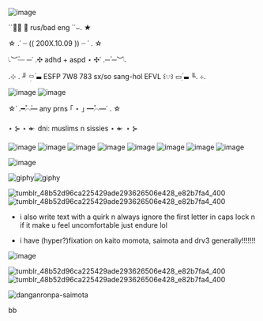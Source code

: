
![image](https://github.com/user-attachments/assets/8f49530f-6c5a-4444-9e2d-e293e1149983)



``✶⃘  𝆭 rus/bad eng `῾⌣. ★


☆ .῾  ┈   (( 200X.10.09 ))   ┈  ῾ . ☆


𝆹𝅥︶─۫ ─῾ .✣ adhd + aspd ⋆  ✣῾ .─۫ ─︶𝆹𝅥


.⊹  . ╜ ▭ׅ࣪‌ ▬𝆬  ESFP 7W8 783 sx/so sang-hol EFVL ꒰𔘓‌꒱ ▭ׅ࣪‌ ▬𝆬 ╙.  ⊹.


![image](https://github.com/user-attachments/assets/a64e49c5-f166-4493-bddc-67b8c1cae79d) ![image](https://github.com/user-attachments/assets/0c63e03e-cbbc-4676-a05c-6df12d77cfae) 



☆῾ .━۫⌒۫━۫  any prns  ｢ ⋆ ｣ ━۫⌒۫━῾ . ☆


⋆ ⊱ ⋆ 𒄬  dni: muslims n sissies ⋆ 𒄬 ⋆ ⊱

 ![image](https://github.com/user-attachments/assets/d4d33be9-defb-47f7-b6e7-7c4214a120f0) ![image](https://github.com/user-attachments/assets/b9bccafe-9673-4bf7-9baf-f48920373d7f) ![image](https://github.com/user-attachments/assets/690dbb62-05d3-4c33-8055-cc268b173e1c)
![image](https://github.com/user-attachments/assets/b71c9403-6588-4b64-9a6b-86f08eb9b945)
 ![image](https://github.com/user-attachments/assets/49455127-9b2b-430d-a0be-34aa0e8eef90) ![image](https://github.com/user-attachments/assets/be558bac-af98-4420-9521-5606c099003e) ![image](https://github.com/user-attachments/assets/04d133fc-42ec-4045-8e24-a2b11cb33e6d) ![image](https://github.com/user-attachments/assets/751352a5-019f-4b47-8636-e4aa4527f313)









![image](https://github.com/user-attachments/assets/feaede8b-c464-4fc7-9eaf-30c2f3b332a3) 





 ![giphy](https://github.com/user-attachments/assets/d9c25f0a-b035-4ed5-ad3e-4c63ec3e8d01)![giphy](https://github.com/user-attachments/assets/ed1767dc-8071-4cd2-8fd9-7ccd7065998d)






![tumblr_48b52d96ca225429ade293626506e428_e82b7fa4_400](https://github.com/user-attachments/assets/5f85c359-4557-4aa9-807f-cb995b6a0370)![tumblr_48b52d96ca225429ade293626506e428_e82b7fa4_400](https://github.com/user-attachments/assets/5f85c359-4557-4aa9-807f-cb995b6a0370) 




- i also write text with a quirk n always ignore the first letter in caps lock n if it make u feel uncomfortable just endure lol


- i have (hyper?)fixation on kaito momota, saimota and drv3 generally!!!!!!!

![image](https://github.com/user-attachments/assets/284b7fe2-d6df-414e-8150-d9998e703391)


![tumblr_48b52d96ca225429ade293626506e428_e82b7fa4_400](https://github.com/user-attachments/assets/5f85c359-4557-4aa9-807f-cb995b6a0370)![tumblr_48b52d96ca225429ade293626506e428_e82b7fa4_400](https://github.com/user-attachments/assets/5f85c359-4557-4aa9-807f-cb995b6a0370)







![danganronpa-saimota](https://github.com/user-attachments/assets/4d514f5e-282a-474f-ba55-cf67d96a5363)


bb
